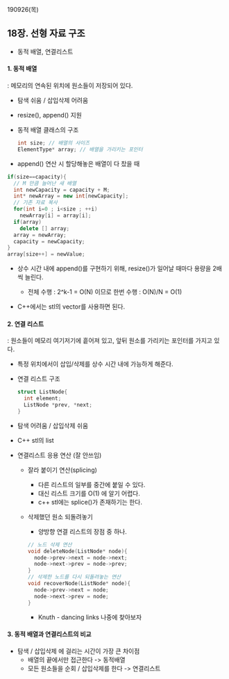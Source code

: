190926(목)

## 18장. 선형 자료 구조

- 동적 배열, 연결리스트



#### 1. 동적 배열

: 메모리의 연속된 위치에 원소들이 저장되어 있다.

- 탐색 쉬움 / 삽입삭제 어려움

- resize(), append() 지원

- 동적 배열 클래스의 구조

  ```c++
  int size; // 배열의 사이즈
  ElementType* array; // 배열을 가리키는 포인터
  ```

-  append() 연산 시 할당해놓은 배열이 다 찼을 때

  ```c++
  if(size==capacity){
    // M 만큼 늘어난 새 배열
    int newCapacity = capacity + M;
   	int* newArray = new int[newCapacity];
    // 기존 자료 복사
    for(int i=0 ; i<size ; ++i)
      newArray[i] = array[i];
    if(array)
      delete [] array;
    array = newArray;
    capacity = newCapacity;
  }
  array[size++] = newValue;
  ```

  - 상수 시간 내에 append()를 구현하기 위해, resize()가 일어날 때마다 용량을 2배씩 늘린다.
    - 전체 수행 : 2^k-1 = O(N) 이므로 한번 수행 : O(N)/N = O(1)

- C++에서는 stl의 vector를 사용하면 된다.





#### 2. 연결 리스트

: 원소들이 메모리 여기저기에 흩어져 있고, 앞뒤 원소를 가리키는 포인터를 가지고 있다.

- 특정 위치에서이 삽입/삭제를 상수 시간 내에 가능하게 해준다.

- 연결 리스트 구조

  ```c++
  struct ListNode{
    int element;
    ListNode *prev, *next;
  }
  ```

  

- 탐색 어려움 / 삽입삭제 쉬움

- C++ stl의 list

- 연결리스트 응용 연산 (잘 안쓰임)

  - 잘라 붙이기 연산(splicing)

    - 다른 리스트의 일부를 중간에 붙일 수 있다.
    - 대신 리스트 크기를 O(1) 에 알기 어렵다.
    - c++ stl에는 splice()가 존재하기는 한다.

  - 삭제했던 원소 되돌려놓기

    - 양방향 연결 리스트의 장점 중 하나.

    ```c++
    // 노드 삭제 연산
    void deleteNode(ListNode* node){
      node->prev->next = node->next;
      node->next->prev = node->prev;
    }
    // 삭제한 노드를 다시 되돌려놓는 연산
    void recoverNode(ListNode* node){
      node->prev->next = node;
      node->next->prev = node;
    }
    ```

    - Knuth - dancing links 나중에 찾아보자





#### 3. 동적 배열과 연결리스트의 비교

- 탐색 / 삽입삭제 에 걸리는 시간이 가장 큰 차이점
  - 배열의 끝에서만 접근한다 -> 동적배열
  - 모든 원소들을 순회 / 삽입삭제를 한다 -> 연결리스트